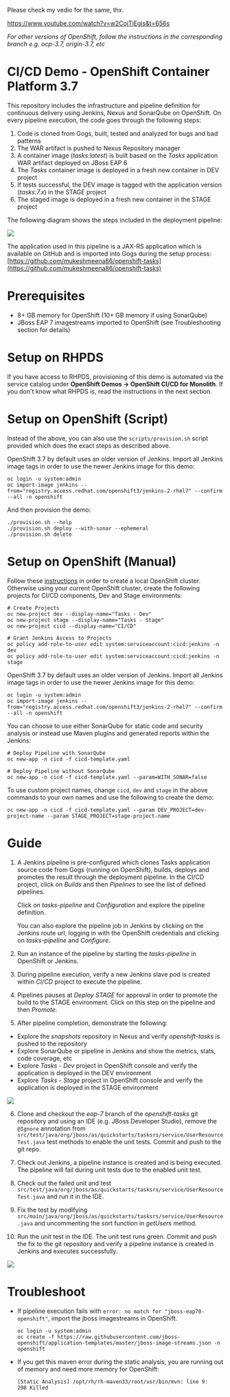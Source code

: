 
Please check my vedio for the same, thx. 

https://www.youtube.com/watch?v=w2CojTjEgjs&t=656s


*For other versions of OpenShift, follow the instructions in the corresponding branch e.g. ocp-3.7, origin-3.7, etc*

# CI/CD Demo - OpenShift Container Platform 3.7

This repository includes the infrastructure and pipeline definition for continuous delivery using Jenkins, Nexus and SonarQube on OpenShift. On every pipeline execution, the code goes through the following steps:

1. Code is cloned from Gogs, built, tested and analyzed for bugs and bad patterns
2. The WAR artifact is pushed to Nexus Repository manager
3. A container image (_tasks:latest_) is built based on the _Tasks_ application WAR artifact deployed on JBoss EAP 6
4. The _Tasks_ container image is deployed in a fresh new container in DEV project
5. If tests successful, the DEV image is tagged with the application version (_tasks:7.x_) in the STAGE project
6. The staged image is deployed in a fresh new container in the STAGE project

The following diagram shows the steps included in the deployment pipeline:

![](images/pipeline.png?raw=true)

The application used in this pipeline is a JAX-RS application which is available on GitHub and is imported into Gogs during the setup process:
[https://github.com/mukeshmeena86/openshift-tasks](https://github.com/mukeshmeena86/openshift-tasks)

# Prerequisites
* 8+ GB memory for OpenShift (10+ GB memory if using SonarQube)
* JBoss EAP 7 imagestreams imported to OpenShift (see Troubleshooting section for details)

# Setup on RHPDS

If you have access to RHPDS, provisioning of this demo is automated via the service catalog under **OpenShift Demos &rarr; OpenShift CI/CD for Monolith**. If you don't know what RHPDS is, read the instructions in the next section.

# Setup on OpenShift (Script)
Instead of the above, you can also use the `scripts/provision.sh` script provided which does the exact steps as described above.

OpenShift 3.7 by default uses an older version of Jenkins. Import all Jenkins image tags in order to use the newer Jenkins image 
for this demo:
  ```
  oc login -u system:admin
  oc import-image jenkins --from="registry.access.redhat.com/openshift3/jenkins-2-rhel7" --confirm --all -n openshift
  ```

And then provision the demo:
  ```
  ./provision.sh --help
  ./provision.sh deploy --with-sonar --ephemeral
  ./provision.sh delete
  ```
  
# Setup on OpenShift (Manual)
Follow these [instructions](docs/local-cluster.md) in order to create a local OpenShift cluster. Otherwise using your current OpenShift cluster, create the following projects for CI/CD components, Dev and Stage environments:

  ```shell
  # Create Projects
  oc new-project dev --display-name="Tasks - Dev"
  oc new-project stage --display-name="Tasks - Stage"
  oc new-project cicd --display-name="CI/CD"

  # Grant Jenkins Access to Projects
  oc policy add-role-to-user edit system:serviceaccount:cicd:jenkins -n dev
  oc policy add-role-to-user edit system:serviceaccount:cicd:jenkins -n stage
  ```
OpenShift 3.7 by default uses an older version of Jenkins. Import all Jenkins image tags in order to use the newer Jenkins image 
for this demo:
  ```
  oc login -u system:admin
  oc import-image jenkins --from="registry.access.redhat.com/openshift3/jenkins-2-rhel7" --confirm --all -n openshift
  ```
  
You can choose to use either SonarQube for static code and security analysis or instead use Maven plugins 
and generated reports within the Jenkins:

  ```
  # Deploy Pipeline with SonarQube
  oc new-app -n cicd -f cicd-template.yaml

  # Deploy Pipeline without SonarQube
  oc new-app -n cicd -f cicd-template.yaml --param=WITH_SONAR=false
  ```

To use custom project names, change `cicd`, `dev` and `stage` in the above commands to
your own names and use the following to create the demo:

  ```shell
  oc new-app -n cicd -f cicd-template.yaml --param DEV_PROJECT=dev-project-name --param STAGE_PROJECT=stage-project-name
  ```

# Guide

1. A Jenkins pipeline is pre-configured which clones Tasks application source code from Gogs (running on OpenShift), builds, deploys and promotes the result through the deployment pipeline. In the CI/CD project, click on _Builds_ and then _Pipelines_ to see the list of defined pipelines.

    Click on _tasks-pipeline_ and _Configuration_ and explore the pipeline definition.

    You can also explore the pipeline job in Jenkins by clicking on the Jenkins route url, logging in with the OpenShift credentials and clicking on _tasks-pipeline_ and _Configure_.

2. Run an instance of the pipeline by starting the _tasks-pipeline_ in OpenShift or Jenkins.

3. During pipeline execution, verify a new Jenkins slave pod is created within _CI/CD_ project to execute the pipeline.

4. Pipelines pauses at _Deploy STAGE_ for approval in order to promote the build to the STAGE environment. Click on this step on the pipeline and then _Promote_.

5. After pipeline completion, demonstrate the following:
  * Explore the _snapshots_ repository in Nexus and verify _openshift-tasks_ is pushed to the repository
  * Explore SonarQube or pipeline in Jenkins and show the metrics, stats, code coverage, etc
  * Explore _Tasks - Dev_ project in OpenShift console and verify the application is deployed in the DEV environment
  * Explore _Tasks - Stage_ project in OpenShift console and verify the application is deployed in the STAGE environment  

![](images/jenkins-analysis.png?raw=true)

6. Clone and checkout the _eap-7_ branch of the _openshift-tasks_ git repository and using an IDE (e.g. JBoss Developer Studio), remove the ```@Ignore``` annotation from ```src/test/java/org/jboss/as/quickstarts/tasksrs/service/UserResourceTest.java``` test methods to enable the unit tests. Commit and push to the git repo.

7. Check out Jenkins, a pipeline instance is created and is being executed. The pipeline will fail during unit tests due to the enabled unit test.

8. Check out the failed unit and test ```src/test/java/org/jboss/as/quickstarts/tasksrs/service/UserResourceTest.java``` and run it in the IDE.

9. Fix the test by modifying ```src/main/java/org/jboss/as/quickstarts/tasksrs/service/UserResource.java``` and uncommenting the sort function in _getUsers_ method.

10. Run the unit test in the IDE. The unit test runs green. Commit and push the fix to the git repository and verify a pipeline instance is created in Jenkins and executes successfully.

![](images/openshift-pipeline.png?raw=true)

# Troubleshoot

* If pipeline execution fails with ```error: no match for "jboss-eap70-openshift"```, import the jboss imagestreams in OpenShift.

  ```
  oc login -u system:admin
  oc create -f https://raw.githubusercontent.com/jboss-openshift/application-templates/master/jboss-image-streams.json -n openshift
  ```

* If you get this maven error during the static analysis, you are running out of memory and need more memory for OpenShift: 
  ```
  [Static Analysis] /opt/rh/rh-maven33/root/usr/bin/mvn: line 9:   298 Killed
  ``` 
